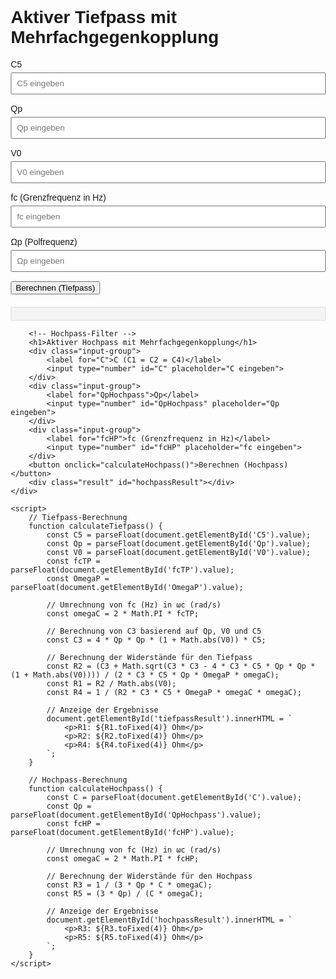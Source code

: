 <!DOCTYPE html>
<html lang="de">
<head>
    <meta charset="UTF-8">
    <meta name="viewport" content="width=device-width, initial-scale=1.0">
    <title>Aktiver Tiefpass und Hochpass mit Mehrfachgegenkopplung</title>
    <style>
        body {
            font-family: Arial, sans-serif;
            margin: 20px;
        }
        .container {
            max-width: 600px;
            margin: auto;
        }
        .input-group {
            margin-bottom: 15px;
        }
        .input-group label {
            display: block;
            margin-bottom: 5px;
        }
        .input-group input {
            width: 100%;
            padding: 8px;
            box-sizing: border-box;
        }
        .result {
            margin-top: 20px;
            padding: 10px;
            background-color: #f4f4f4;
            border: 1px solid #ddd;
        }
        h1 {
            margin-top: 30px;
        }
    </style>
</head>
<body>
    <div class="container">
        <!-- Tiefpass-Filter -->
        <h1>Aktiver Tiefpass mit Mehrfachgegenkopplung</h1>
        <div class="input-group">
            <label for="C5">C5</label>
            <input type="number" id="C5" placeholder="C5 eingeben">
        </div>
        <div class="input-group">
            <label for="Qp">Qp</label>
            <input type="number" id="Qp" placeholder="Qp eingeben">
        </div>
        <div class="input-group">
            <label for="V0">V0</label>
            <input type="number" id="V0" placeholder="V0 eingeben">
        </div>
        <div class="input-group">
            <label for="fcTP">fc (Grenzfrequenz in Hz)</label>
            <input type="number" id="fcTP" placeholder="fc eingeben">
        </div>
        <div class="input-group">
            <label for="OmegaP">Ωp (Polfrequenz)</label>
            <input type="number" id="OmegaP" placeholder="Ωp eingeben">
        </div>
        <button onclick="calculateTiefpass()">Berechnen (Tiefpass)</button>
        <div class="result" id="tiefpassResult"></div>

        <!-- Hochpass-Filter -->
        <h1>Aktiver Hochpass mit Mehrfachgegenkopplung</h1>
        <div class="input-group">
            <label for="C">C (C1 = C2 = C4)</label>
            <input type="number" id="C" placeholder="C eingeben">
        </div>
        <div class="input-group">
            <label for="QpHochpass">Qp</label>
            <input type="number" id="QpHochpass" placeholder="Qp eingeben">
        </div>
        <div class="input-group">
            <label for="fcHP">fc (Grenzfrequenz in Hz)</label>
            <input type="number" id="fcHP" placeholder="fc eingeben">
        </div>
        <button onclick="calculateHochpass()">Berechnen (Hochpass)</button>
        <div class="result" id="hochpassResult"></div>
    </div>

    <script>
        // Tiefpass-Berechnung
        function calculateTiefpass() {
            const C5 = parseFloat(document.getElementById('C5').value);
            const Qp = parseFloat(document.getElementById('Qp').value);
            const V0 = parseFloat(document.getElementById('V0').value);
            const fcTP = parseFloat(document.getElementById('fcTP').value);
            const OmegaP = parseFloat(document.getElementById('OmegaP').value);

            // Umrechnung von fc (Hz) in ωc (rad/s)
            const omegaC = 2 * Math.PI * fcTP;

            // Berechnung von C3 basierend auf Qp, V0 und C5
            const C3 = 4 * Qp * Qp * (1 + Math.abs(V0)) * C5;

            // Berechnung der Widerstände für den Tiefpass
            const R2 = (C3 + Math.sqrt(C3 * C3 - 4 * C3 * C5 * Qp * Qp * (1 + Math.abs(V0)))) / (2 * C3 * C5 * Qp * OmegaP * omegaC);
            const R1 = R2 / Math.abs(V0);
            const R4 = 1 / (R2 * C3 * C5 * OmegaP * omegaC * omegaC);

            // Anzeige der Ergebnisse
            document.getElementById('tiefpassResult').innerHTML = `
                <p>R1: ${R1.toFixed(4)} Ohm</p>
                <p>R2: ${R2.toFixed(4)} Ohm</p>
                <p>R4: ${R4.toFixed(4)} Ohm</p>
            `;
        }

        // Hochpass-Berechnung
        function calculateHochpass() {
            const C = parseFloat(document.getElementById('C').value);
            const Qp = parseFloat(document.getElementById('QpHochpass').value);
            const fcHP = parseFloat(document.getElementById('fcHP').value);

            // Umrechnung von fc (Hz) in ωc (rad/s)
            const omegaC = 2 * Math.PI * fcHP;

            // Berechnung der Widerstände für den Hochpass
            const R3 = 1 / (3 * Qp * C * omegaC);
            const R5 = (3 * Qp) / (C * omegaC);

            // Anzeige der Ergebnisse
            document.getElementById('hochpassResult').innerHTML = `
                <p>R3: ${R3.toFixed(4)} Ohm</p>
                <p>R5: ${R5.toFixed(4)} Ohm</p>
            `;
        }
    </script>
</body>
</html>
